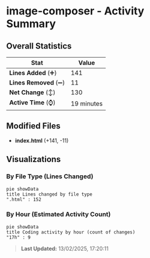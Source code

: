 # image-composer - Activity Summary 

## Overall Statistics

| Stat                   | Value                                                             |
| ---------------------- | ----------------------------------------------------------------- |
| **Lines Added** (➕)   | 141                                          |
| **Lines Removed** (➖) | 11                                        |
| **Net Change** (↕)    | 130                |
| **Active Time** (⌚)   | 19 minutes |


## Modified Files
- **index.html** (+141, -11)

## Visualizations

### By File Type (Lines Changed)

```mermaid
pie showData
title Lines changed by file type
".html" : 152
```

### By Hour (Estimated Activity Count)

```mermaid
pie showData
title Coding activity by hour (count of changes)
"17h" : 9
```


> **Last Updated:** 13/02/2025, 17:20:11